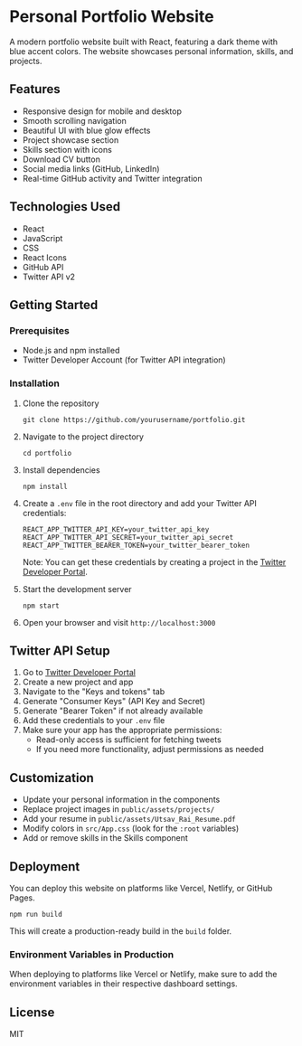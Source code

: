 # Personal Portfolio Website

A modern portfolio website built with React, featuring a dark theme with blue accent colors. The website showcases personal information, skills, and projects.

## Features

- Responsive design for mobile and desktop
- Smooth scrolling navigation
- Beautiful UI with blue glow effects
- Project showcase section
- Skills section with icons
- Download CV button
- Social media links (GitHub, LinkedIn)
- Real-time GitHub activity and Twitter integration

## Technologies Used

- React
- JavaScript
- CSS
- React Icons
- GitHub API
- Twitter API v2

## Getting Started

### Prerequisites

- Node.js and npm installed
- Twitter Developer Account (for Twitter API integration)

### Installation

1. Clone the repository

   ```
   git clone https://github.com/yourusername/portfolio.git
   ```

2. Navigate to the project directory

   ```
   cd portfolio
   ```

3. Install dependencies

   ```
   npm install
   ```

4. Create a `.env` file in the root directory and add your Twitter API credentials:

   ```
   REACT_APP_TWITTER_API_KEY=your_twitter_api_key
   REACT_APP_TWITTER_API_SECRET=your_twitter_api_secret
   REACT_APP_TWITTER_BEARER_TOKEN=your_twitter_bearer_token
   ```

   Note: You can get these credentials by creating a project in the [Twitter Developer Portal](https://developer.twitter.com/en/portal/dashboard).

5. Start the development server

   ```
   npm start
   ```

6. Open your browser and visit `http://localhost:3000`

## Twitter API Setup

1. Go to [Twitter Developer Portal](https://developer.twitter.com/en/portal/dashboard)
2. Create a new project and app
3. Navigate to the "Keys and tokens" tab
4. Generate "Consumer Keys" (API Key and Secret)
5. Generate "Bearer Token" if not already available
6. Add these credentials to your `.env` file
7. Make sure your app has the appropriate permissions:
   - Read-only access is sufficient for fetching tweets
   - If you need more functionality, adjust permissions as needed

## Customization

- Update your personal information in the components
- Replace project images in `public/assets/projects/`
- Add your resume in `public/assets/Utsav_Rai_Resume.pdf`
- Modify colors in `src/App.css` (look for the `:root` variables)
- Add or remove skills in the Skills component

## Deployment

You can deploy this website on platforms like Vercel, Netlify, or GitHub Pages.

```
npm run build
```

This will create a production-ready build in the `build` folder.

### Environment Variables in Production

When deploying to platforms like Vercel or Netlify, make sure to add the environment variables in their respective dashboard settings.

## License

MIT
